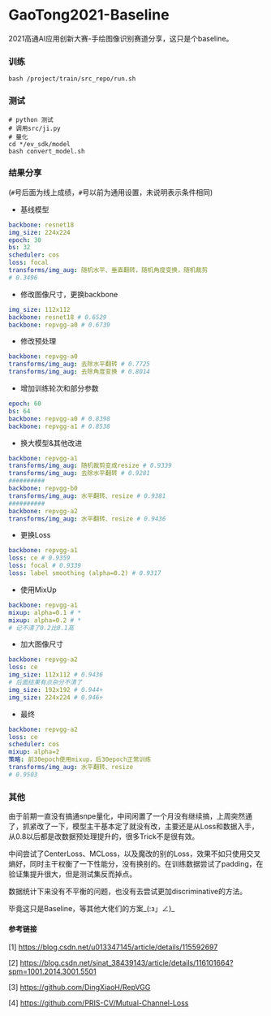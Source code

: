 # GaoTong2021-Baseline

2021高通AI应用创新大赛-手绘图像识别赛道分享，这只是个baseline。

### 训练

```shell
bash /project/train/src_repo/run.sh
```

### 测试

```shell
# python 测试
# 调用src/ji.py
# 量化
cd */ev_sdk/model
bash convert_model.sh
```

### 结果分享

(`#`号后面为线上成绩，`#`号以前为通用设置，未说明表示条件相同)

- 基线模型

```yaml
backbone: resnet18
img_size: 224x224
epoch: 30
bs: 32
scheduler: cos
loss: focal
transforms/img_aug: 随机水平、垂直翻转，随机角度变换，随机裁剪
# 0.3496
```

- 修改图像尺寸，更换backbone

```yaml
img_size: 112x112
backbone: resnet18 # 0.6529
backbone: repvgg-a0 # 0.6739
```

- 修改预处理

```yaml
backbone: repvgg-a0
transforms/img_aug: 去除水平翻转 # 0.7725
transforms/img_aug: 去除角度变换 # 0.8014
```

- 增加训练轮次和部分参数

```yaml
epoch: 60
bs: 64
backbone: repvgg-a0 # 0.8398
backbone: repvgg-a1 # 0.8538
```

- 换大模型&其他改进

```yaml
backbone: repvgg-a1
transforms/img_aug: 随机裁剪变成resize # 0.9339
transforms/img_aug: 去除水平翻转 # 0.9281
##########
backbone: repvgg-b0
transforms/img_aug: 水平翻转、resize # 0.9381
##########
backbone: repvgg-a2
transforms/img_aug: 水平翻转、resize # 0.9436
```

- 更换Loss

```yaml
backbone: repvgg-a1
loss: ce # 0.9359
loss: focal # 0.9339
loss: label smoothing (alpha=0.2) # 0.9317
```

- 使用MixUp

```yaml
backbone: repvgg-a1
mixup: alpha=0.1 # *
mixup: alpha=0.2 # *
# 记不清了0.2比0.1高
```

- 加大图像尺寸

```yaml
backbone: repvgg-a2
loss: ce
img_size: 112x112 # 0.9436
# 后面结果有点杂分不清了
img_size: 192x192 # 0.944+
img_size: 224x224 # 0.946+
```

- 最终

```yaml
backbone: repvgg-a2
loss: ce
scheduler: cos
mixup: alpha=2
策略: 前30epoch使用mixup，后30epoch正常训练
transforms/img_aug: 水平翻转、resize
# 0.9503
```

### 其他

由于前期一直没有搞通snpe量化，中间闲置了一个月没有继续搞，上周突然通了，抓紧改了一下，模型主干基本定了就没有改，主要还是从Loss和数据入手，从0.8以后都是改数据预处理提升的，很多Trick不是很有效。

中间尝试了CenterLoss、MCLoss，以及魔改的别的Loss，效果不如只使用交叉熵好，同时主干权衡了一下性能分，没有换别的。在训练数据尝试了padding，在验证集提升很大，但是测试集反而掉点。

数据统计下来没有不平衡的问题，也没有去尝试更加discriminative的方法。

毕竟这只是Baseline，等其他大佬们的方案\_(:з」∠)\_

#### 参考链接

[1] https://blog.csdn.net/u013347145/article/details/115592697

[2] https://blog.csdn.net/sinat_38439143/article/details/116101664?spm=1001.2014.3001.5501

[3] https://github.com/DingXiaoH/RepVGG

[4] https://github.com/PRIS-CV/Mutual-Channel-Loss